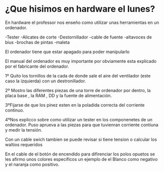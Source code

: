 # ¿Que hisimos en hardware el lunes? 

En hardware el professor nos enseño como utilizar unas herramientas en 
un ordenador.


-Tester
-Alicates de corte
-Destornillador
-cable de fuente
-altavoces de bius
-brochas de pintas
-maleta

El ordenador tiene que estar apagado para poder manipularlo

El manual del ordenador es muy importante por obviamente esta explicado
por el fabricante del ordenador.

1º Quito los tornillos de la cada de donde sale el aire del ventilador 
(este caso la izquierda) con un destronillador.

2º Mostro las diferentes piezas de una torre de ordenador por dentro,
la placa base , la RAM , DD y la fuente de alimentación.

3ºFijarse de que los pinez esten en la poladida correcta del corriente 
continuo.

4ºNos explicco sobre como utilizar un tester en los componenetes de un 
ordenador. Puso aprueva a las piezas para que tuvienran corriente 
contiuna y medir la tensión.

Con un cable swich tambien se puede revisar si tiene tension o 
calcular los waltios requeridos

En el cable de el botón de encendido para difirenciar los polos opuetos 
se les afirmo unos colores especificos un ejemplo de el Blanco como 
negativo y el naranja como positivo.


